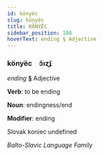 ```yaml
---
id: könyëc
slug: könyëc
title: KÖNYËC
sidebar_position: 188
hoverText: ending § Adjective
---
```


### könyëc&emsp;<span kind="abugida">ɔ̃ıɀ̄ʇ</span>

*ending* **§** Adjective

**Verb**: to be ending

**Noun**: endingness/end

**Modifier**: ending

Slovak koniec undefined

*Balto-Slavic Language Family*